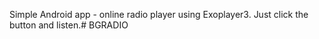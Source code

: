 Simple Android app - online radio player using Exoplayer3. Just click the button and listen.# BGRADIO
